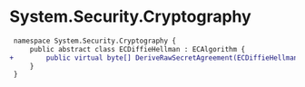 # System.Security.Cryptography

``` diff
 namespace System.Security.Cryptography {
     public abstract class ECDiffieHellman : ECAlgorithm {
+        public virtual byte[] DeriveRawSecretAgreement(ECDiffieHellmanPublicKey otherPartyPublicKey);
     }
 }
```
